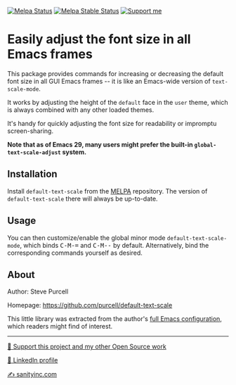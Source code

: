 [![Melpa Status](http://melpa.org/packages/default-text-scale-badge.svg)](http://melpa.org/#/default-text-scale)
[![Melpa Stable Status](http://stable.melpa.org/packages/default-text-scale-badge.svg)](http://stable.melpa.org/#/default-text-scale)
<a href="https://www.patreon.com/sanityinc"><img alt="Support me" src="https://img.shields.io/badge/Support%20Me-%F0%9F%92%97-ff69b4.svg"></a>

# Easily adjust the font size in all Emacs frames

This package provides commands for increasing or decreasing the
default font size in all GUI Emacs frames -- it is like an Emacs-wide
version of `text-scale-mode`.

It works by adjusting the height of the `default` face in the
`user` theme, which is always combined with any other loaded
themes.

It's handy for quickly adjusting the font size for readability or
impromptu screen-sharing.

**Note that as of Emacs 29, many users might prefer the built-in `global-text-scale-adjust` system.**

## Installation

Install `default-text-scale` from the [MELPA](http://melpa.org)
repository. The version of `default-text-scale` there will always be
up-to-date.

## Usage

You can then customize/enable the global minor mode
`default-text-scale-mode`, which binds <kbd>C-M-=</kbd> and
<kbd>C-M--</kbd> by default. Alternatively, bind the corresponding
commands yourself as desired.

## About

Author: Steve Purcell <steve at sanityinc dot com>

Homepage: https://github.com/purcell/default-text-scale

This little library was extracted from the author's
[full Emacs configuration](https://github.com/purcell/emacs.d), which
readers might find of interest.

<hr>

[💝 Support this project and my other Open Source work](https://www.patreon.com/sanityinc)

[💼 LinkedIn profile](https://uk.linkedin.com/in/stevepurcell)

[✍ sanityinc.com](http://www.sanityinc.com/)
